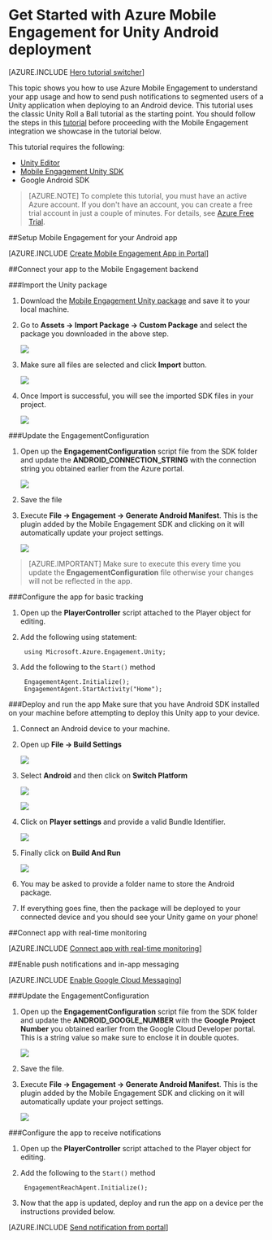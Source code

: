 <properties
	pageTitle="Get Started with Azure Mobile Engagement for Unity Android deployment"
	description="Learn how to use Azure Mobile Engagement with Analytics and Push Notifications for Unity apps deploying to iOS devices."
	services="mobile-engagement"
	documentationCenter="unity"
	authors="piyushjo"
	manager="erikre"
	editor="" />

<tags
	ms.service="mobile-engagement"
	ms.workload="mobile"
	ms.tgt_pltfrm="mobile-unity-android"
	ms.devlang="dotnet"
	ms.topic="hero-article"
	ms.date="08/19/2016"
	ms.author="piyushjo" />

# Get Started with Azure Mobile Engagement for Unity Android deployment

[AZURE.INCLUDE [Hero tutorial switcher](../../includes/mobile-engagement-hero-tutorial-switcher.md)]

This topic shows you how to use Azure Mobile Engagement to understand your app usage and how to send push notifications to segmented users of a Unity application when deploying to an Android device.
This tutorial uses the classic Unity Roll a Ball tutorial as the starting point. You should follow the steps in this [tutorial](mobile-engagement-unity-roll-a-ball.md) before proceeding with the Mobile Engagement integration we showcase in the tutorial below. 

This tutorial requires the following:

+ [Unity Editor](http://unity3d.com/get-unity)
+ [Mobile Engagement Unity SDK](https://aka.ms/azmeunitysdk)
+ Google Android SDK

> [AZURE.NOTE] To complete this tutorial, you must have an active Azure account. If you don't have an account, you can create a free trial account in just a couple of minutes. For details, see [Azure Free Trial](https://azure.microsoft.com/pricing/free-trial/?WT.mc_id=A0E0E5C02&amp;returnurl=http%3A%2F%2Fazure.microsoft.com%2Fen-us%2Fdocumentation%2Farticles%2Fmobile-engagement-unity-android-get-started).

##<a id="setup-azme"></a>Setup Mobile Engagement for your Android app

[AZURE.INCLUDE [Create Mobile Engagement App in Portal](../../includes/mobile-engagement-create-app-in-portal-new.md)]

##<a id="connecting-app"></a>Connect your app to the Mobile Engagement backend

###Import the Unity package

1. Download the [Mobile Engagement Unity package](https://aka.ms/azmeunitysdk) and save it to your local machine. 

2. Go to **Assets -> Import Package -> Custom Package** and select the package you downloaded in the above step. 

	![][70] 

3. Make sure all files are selected and click **Import** button. 

	![][71] 

4. Once Import is successful, you will see the imported SDK files in your project.  

	![][72] 

###Update the EngagementConfiguration

1. Open up the **EngagementConfiguration** script file from the SDK folder and update the **ANDROID\_CONNECTION\_STRING** with the connection string you obtained earlier from the Azure portal.  

	![][73]

2. Save the file 

3. Execute **File -> Engagement -> Generate Android Manifest**. This is the plugin added by the Mobile Engagement SDK and clicking on it will automatically update your project settings. 

	![][74]

> [AZURE.IMPORTANT] Make sure to execute this every time you update the **EngagementConfiguration** file otherwise your changes will not be reflected in the app. 

###Configure the app for basic tracking

1. Open up the **PlayerController** script attached to the Player object for editing. 

2. Add the following using statement:

		using Microsoft.Azure.Engagement.Unity;

3. Add the following to the `Start()` method
    
        EngagementAgent.Initialize();
        EngagementAgent.StartActivity("Home");

###Deploy and run the app
Make sure that you have Android SDK installed on your machine before attempting to deploy this Unity app to your device. 

1. Connect an Android device to your machine. 

2. Open up **File -> Build Settings** 

	![][40]

3. Select **Android** and then click on **Switch Platform**

	![][51]

	![][52]

4. Click on **Player settings** and provide a valid Bundle Identifier. 

	![][53]

5. Finally click on **Build And Run**

	![][54]

6. You may be asked to provide a folder name to store the Android package. 

7. If everything goes fine, then the package will be deployed to your connected device and you should see your Unity game on your phone! 

##<a id="monitor"></a>Connect app with real-time monitoring

[AZURE.INCLUDE [Connect app with real-time monitoring](../../includes/mobile-engagement-connect-app-with-monitor.md)]

##<a id="integrate-push"></a>Enable push notifications and in-app messaging

[AZURE.INCLUDE [Enable Google Cloud Messaging](../../includes/mobile-engagement-enable-google-cloud-messaging.md)]

###Update the EngagementConfiguration

1. Open up the **EngagementConfiguration** script file from the SDK folder and update the **ANDROID\_GOOGLE\_NUMBER** with the **Google Project Number** you obtained earlier from the Google Cloud Developer portal. This is a string value so make sure to enclose it in double quotes. 

	![][75]

2. Save the file. 

3. Execute **File -> Engagement -> Generate Android Manifest**. This is the plugin added by the Mobile Engagement SDK and clicking on it will automatically update your project settings. 

	![][74]

###Configure the app to receive notifications

1. Open up the **PlayerController** script attached to the Player object for editing. 

2. Add the following to the `Start()` method

		EngagementReachAgent.Initialize();

3. Now that the app is updated, deploy and run the app on a device per the instructions provided below. 

[AZURE.INCLUDE [Send notification from portal](../../includes/mobile-engagement-android-send-push-from-portal.md)]

<!-- Images -->
[40]: ./media/mobile-engagement-unity-android-get-started/40.png
[70]: ./media/mobile-engagement-unity-android-get-started/70.png
[71]: ./media/mobile-engagement-unity-android-get-started/71.png
[72]: ./media/mobile-engagement-unity-android-get-started/72.png
[73]: ./media/mobile-engagement-unity-android-get-started/73.png
[74]: ./media/mobile-engagement-unity-android-get-started/74.png
[75]: ./media/mobile-engagement-unity-android-get-started/75.png
[51]: ./media/mobile-engagement-unity-android-get-started/51.png
[52]: ./media/mobile-engagement-unity-android-get-started/52.png
[53]: ./media/mobile-engagement-unity-android-get-started/53.png
[54]: ./media/mobile-engagement-unity-android-get-started/54.png
